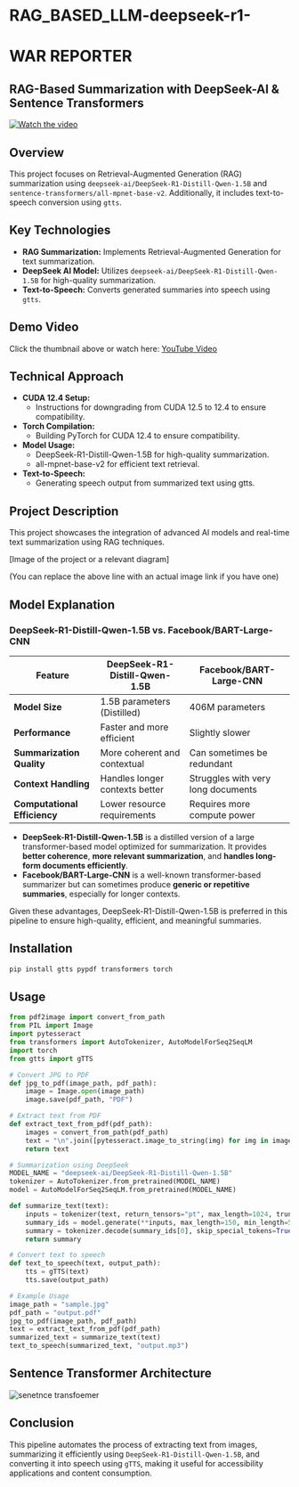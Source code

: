 # RAG_BASED_LLM-deepseek-r1-



# WAR REPORTER
## RAG-Based Summarization with DeepSeek-AI & Sentence Transformers

[![Watch the video](https://img.youtube.com/vi/YJuqR8Gn9oY/maxresdefault.jpg)](https://www.youtube.com/watch?v=YJuqR8Gn9oY)

## Overview

This project focuses on Retrieval-Augmented Generation (RAG) summarization using `deepseek-ai/DeepSeek-R1-Distill-Qwen-1.5B` and `sentence-transformers/all-mpnet-base-v2`. Additionally, it includes text-to-speech conversion using `gtts`.

## Key Technologies

* **RAG Summarization:** Implements Retrieval-Augmented Generation for text summarization.
* **DeepSeek AI Model:** Utilizes `deepseek-ai/DeepSeek-R1-Distill-Qwen-1.5B` for high-quality summarization.
* **Text-to-Speech:** Converts generated summaries into speech using `gtts`.

## Demo Video

Click the thumbnail above or watch here: [YouTube Video](https://www.youtube.com/watch?v=YJuqR8Gn9oY)
##   Technical Approach

* **CUDA 12.4 Setup:**
    * Instructions for downgrading from CUDA 12.5 to 12.4 to ensure compatibility.
* **Torch Compilation:**
    * Building PyTorch for CUDA 12.4 to ensure compatibility.
* **Model Usage:**
    * DeepSeek-R1-Distill-Qwen-1.5B for high-quality summarization.
    * all-mpnet-base-v2 for efficient text retrieval.
* **Text-to-Speech:**
    * Generating speech output from summarized text using gtts.

##   Project Description

This project showcases the integration of advanced AI models and real-time text summarization using RAG techniques.

[Image of the project or a relevant diagram]

(You can replace the above line with an actual image link if you have one)

## Model Explanation
### DeepSeek-R1-Distill-Qwen-1.5B vs. Facebook/BART-Large-CNN

| Feature                      | DeepSeek-R1-Distill-Qwen-1.5B | Facebook/BART-Large-CNN |
|------------------------------|--------------------------------|-------------------------|
| **Model Size**               | 1.5B parameters (Distilled)  | 406M parameters        |
| **Performance**              | Faster and more efficient    | Slightly slower        |
| **Summarization Quality**    | More coherent and contextual | Can sometimes be redundant |
| **Context Handling**         | Handles longer contexts better | Struggles with very long documents |
| **Computational Efficiency** | Lower resource requirements | Requires more compute power |

- **DeepSeek-R1-Distill-Qwen-1.5B** is a distilled version of a large transformer-based model optimized for summarization. It provides **better coherence**, **more relevant summarization**, and **handles long-form documents efficiently**.
- **Facebook/BART-Large-CNN** is a well-known transformer-based summarizer but can sometimes produce **generic or repetitive summaries**, especially for longer contexts.

Given these advantages, DeepSeek-R1-Distill-Qwen-1.5B is preferred in this pipeline to ensure high-quality, efficient, and meaningful summaries.

## Installation
```bash
pip install gtts pypdf transformers torch
```

## Usage
```python
from pdf2image import convert_from_path
from PIL import Image
import pytesseract
from transformers import AutoTokenizer, AutoModelForSeq2SeqLM
import torch
from gtts import gTTS

# Convert JPG to PDF
def jpg_to_pdf(image_path, pdf_path):
    image = Image.open(image_path)
    image.save(pdf_path, "PDF")

# Extract text from PDF
def extract_text_from_pdf(pdf_path):
    images = convert_from_path(pdf_path)
    text = "\n".join([pytesseract.image_to_string(img) for img in images])
    return text

# Summarization using DeepSeek
MODEL_NAME = "deepseek-ai/DeepSeek-R1-Distill-Qwen-1.5B"
tokenizer = AutoTokenizer.from_pretrained(MODEL_NAME)
model = AutoModelForSeq2SeqLM.from_pretrained(MODEL_NAME)

def summarize_text(text):
    inputs = tokenizer(text, return_tensors="pt", max_length=1024, truncation=True)
    summary_ids = model.generate(**inputs, max_length=150, min_length=50, length_penalty=2.0, num_beams=4)
    summary = tokenizer.decode(summary_ids[0], skip_special_tokens=True)
    return summary

# Convert text to speech
def text_to_speech(text, output_path):
    tts = gTTS(text)
    tts.save(output_path)

# Example Usage
image_path = "sample.jpg"
pdf_path = "output.pdf"
jpg_to_pdf(image_path, pdf_path)
text = extract_text_from_pdf(pdf_path)
summarized_text = summarize_text(text)
text_to_speech(summarized_text, "output.mp3")
```
## **Sentence Transformer Architecture**
![senetnce transfoemer](https://github.com/user-attachments/assets/8519b318-9a37-44bc-aac5-52b251a1b949)


## Conclusion
This pipeline automates the process of extracting text from images, summarizing it efficiently using `DeepSeek-R1-Distill-Qwen-1.5B`, and converting it into speech using `gTTS`, making it useful for accessibility applications and content consumption.
